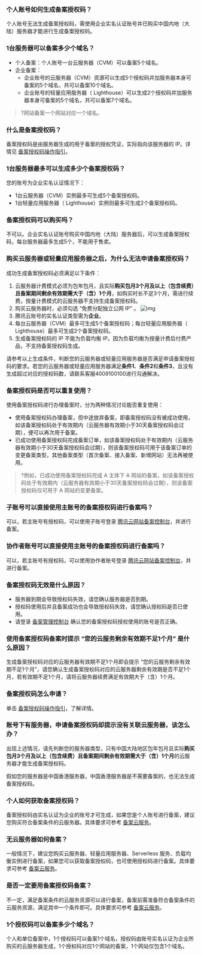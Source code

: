 ###  个人账号如何生成备案授权码？
个人账号无法生成备案授权码，需使用企业实名认证账号并已购买中国内地（大陆）服务器才能进行生成备案授权码。

###  1台服务器可以备案多少个域名？
- 个人备案：个人账号一台云服务器（CVM）可以备案5个域名。
- 企业备案：
  - 企业账号的云服务器（CVM）资源可以生成5个授权码并加服务器本身可备案的5个域名，共可以备案10个域名。
  - 企业账号的轻量应用服务器（ Lighthouse）可以生成2个授权码并加服务器本身可备案的5个域名，共可以备案7个域名。
  
>?网站备案一个网站对应一个域名。
>

###  什么是备案授权码？
备案授权码是由服务器生成的用于备案的授权凭证，实际指向该服务器的 IP。详情见 [备案授权码操作指引](https://cloud.tencent.com/document/product/243/49306)。

### 1台服务器最多可以生成多少个备案授权码？
您的账号为企业实名认证情况下：
- 1台云服务器（CVM）实例最多可生成5个备案授权码。
- 1台轻量应用服务器（ Lighthouse）实例则最多可生成2个备案授权码。

### 备案授权码可以购买吗？
不可以。企业实名认证账号购买中国内地（大陆）服务器后，可以生成备案授权码，每台服务器最多生成5个，不能用于售卖。

### 购买云服务器或轻量应用服务器之后，为什么无法申请备案授权码？
成功生成备案授权码必须满足以下条件：
1. 云服务器计费模式必须为包年包月，且实际**购买包月3个月及以上（包含续费）且备案期间剩余有效期需大于（含）1个月**，如购买时长不足3个月，需进行续费。按量计费模式的云服务器不支持生成备案授权码。
2. 购买云服务器时，必须勾选 “免费分配独立公网 IP” 。
	 ![img](https://main.qcloudimg.com/raw/11b42859212a7494a568ba7642ed4b1e.png)
3. 腾讯云账号的实名认证类型需为**企业**。
4. 每台云服务器（CVM）最多可生成5个备案授权码；每台轻量应用服务器（ Lighthouse）最多可生成2个备案授权码。
5. 生成备案授权码的 IP 不能为负载均衡 IP。因为负载均衡为按量计费后付费产品，不支持备案授权码生成。

请参考以上生成条件，判断您的云服务器或轻量应用服务器是否满足申请备案授权码的要求。若您的云服务器或轻量应用服务器满足**条件1**、**条件2**和**条件3**，且没有生成超过对应的授权码数，请联系客服4009100100进行沟通解决。

### 备案授权码是否可以重复使用？
使用备案授权码进行办理备案时，分为两种情况讨论能否重复使用：
- 使用备案授权码办理备案，但中途放弃备案，即备案授权码没有被成功使用，如该备案授权码处于有效期内（云服务器有效期小于30天备案授权码会过期），便可以再次用于备案。
- 已成功使用备案授权码完成备案订单，如该备案授权码处于有效期内（云服务器有效期小于30天备案授权码会过期），则该备案授权码可用于该备案订单的变更备案类型，其他备案类型（首次备案、接入备案、新增网站）无法再被使用。
>?例如，已成功使用备案授权码完成 A 主体下 A 网站的备案，如该备案授权码处于有效期内（云服务器有效期小于30天备案授权码会过期），则该备案授权码仅可用于 A 网站的变更备案。

### 子账号可以直接使用主账号的备案授权码进行备案吗？
可以，若主账号有授权码，可以使用子账号登录 [腾讯云网站备案控制台](https://console.cloud.tencent.com/beian)，并进行备案。

### 协作者账号可以直接使用主账号的备案授权码进行备案吗？
可以，若主账号有授权码，可以使用协作者账号登录 [腾讯云网站备案控制台](https://console.cloud.tencent.com/beian)，并进行备案。

### 备案授权码无效是什么原因？
- 服务器到期会导致授权码失效，请您确认服务器是否到期。
- 授权码使用后并且备案成功也会导致授权码失效，请您确认授权码是否已使用。
- 请登录 [备案管理控制台](https://console.cloud.tencent.com/beian/authcode) 确认您的备案授权码授权使用的账号是否正确。


### 使用备案授权码备案时提示 “您的云服务剩余有效期不足1个月” 是什么原因？
生成备案授权码对应的云服务器有效期不足1个月即会提示 “您的云服务剩余有效期不足1个月”，请您确认生成备案授权码对应的云服务器剩余有效期是否不足1个月，若有效期不足1个月，请将云服务器续费满足有效期大于（含）1个月。


### 备案授权码怎么申请？
单击 [备案授权码操作指引](https://cloud.tencent.com/document/product/243/49306)，了解详情。

### 账号下有服务器，申请备案授权码却提示没有关联云服务器，该怎么办？
出现上述情况，请先判断您的服务器类型，只有中国大陆地区包年包月且实际**购买包月3个月及以上（包含续费）且备案期间剩余有效期需大于（含）1个月**的云服务器才能生成备案授权码。

假如您的服务器是中国香港服务器，中国香港服务器是不需要备案的，也无法生成备案授权码。

### 个人如何获取备案授权码？
备案授权码由实名认证为企业的账号才可生成，如果您是个人账号进行备案，建议您购买符合备案条件的云服务器。具体要求可参考 [备案云服务](https://cloud.tencent.com/document/product/243/18908)。

### 无云服务器如何备案？
一般情况下，建议您购买云服务器、轻量应用服务器、Serverless 服务、负载均衡实例进行备案，如果您可以获取备案授权码，也可使用授权码进行备案。具体要求可参考 [备案云服务](https://cloud.tencent.com/document/product/243/18908)。


### 是否一定要用备案授权码备案？
不一定，满足备案条件的云服务资源可以进行备案，备案前需准备符合备案条件的云服务资源，满足其中一个条件即可。具体要求可参考 [备案云服务](https://cloud.tencent.com/document/product/243/18908)。


### 1个授权码可以备案多少个域名？
个人和单位备案中，1个授权码可以备案1个域名，授权码由账号实名认证为企业所购买的云服务器生成，1个授权码对应1个网站的备案，1个网站仅包含1个域名。









